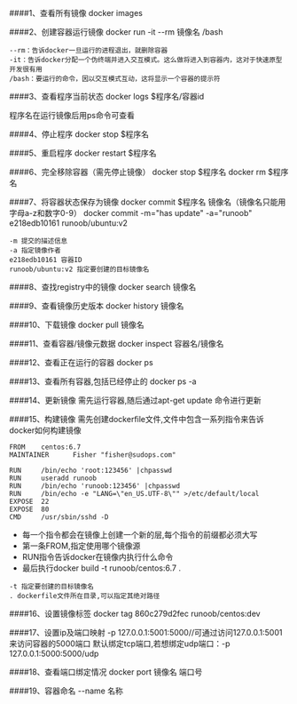 ####1、查看所有镜像
docker images

####2、创建容器运行镜像
docker run -it --rm 镜像名 /bash
```
--rm：告诉docker一旦运行的进程退出，就删除容器
-it：告诉docker分配一个伪终端并进入交互模式。这么做将进入到容器内，这对于快速原型开发很有用
/bash：要运行的命令，因以交互模式互动，这将显示一个容器的提示符
```

####3、查看程序当前状态
docker logs $程序名/容器id

程序名在运行镜像后用ps命令可查看

####4、停止程序
docker stop $程序名

####5、重启程序
docker restart $程序名

####6、完全移除容器（需先停止镜像）
docker stop $程序名 docker rm $程序名

####7、将容器状态保存为镜像
docker commit $程序名 镜像名（镜像名只能用字母a-z和数字0-9）
docker commit -m="has update" -a="runoob" e218edb10161 runoob/ubuntu:v2
```
-m 提交的描述信息
-a 指定镜像作者
e218edb10161 容器ID
runoob/ubuntu:v2 指定要创建的目标镜像名
```

####8、查找registry中的镜像
docker search 镜像名

####9、查看镜像历史版本
docker history 镜像名

####10、下载镜像
docker pull 镜像名

####11、查看容器/镜像元数据
docker inspect 容器名/镜像名

####12、查看正在运行的容器
docker ps

####13、查看所有容器,包括已经停止的
docker ps -a

####14、更新镜像
需先运行容器,随后通过apt-get update 命令进行更新

####15、构建镜像
需先创建dockerfile文件,文件中包含一系列指令来告诉docker如何构建镜像
```
FROM    centos:6.7
MAINTAINER      Fisher "fisher@sudops.com"

RUN     /bin/echo 'root:123456' |chpasswd
RUN     useradd runoob
RUN     /bin/echo 'runoob:123456' |chpasswd
RUN     /bin/echo -e "LANG=\"en_US.UTF-8\"" >/etc/default/local
EXPOSE  22
EXPOSE  80
CMD     /usr/sbin/sshd -D
```
* 每一个指令都会在镜像上创建一个新的层,每个指令的前缀都必须大写
* 第一条FROM,指定使用哪个镜像源
* RUN指令告诉docker在镜像内执行什么命令
* 最后执行docker build -t runoob/centos:6.7 .
```
-t 指定要创建的目标镜像名
. dockerfile文件所在目录,可以指定其绝对路径
```

####16、设置镜像标签
docker tag 860c279d2fec runoob/centos:dev

####17、设置ip及端口映射
-p 127.0.0.1:5001:5000//可通过访问127.0.0.1:5001来访问容器的5000端口
默认绑定tcp端口,若想绑定udp端口：-p 127.0.0.1:5000:5000/udp

####18、查看端口绑定情况
docker port 镜像名 端口号

####19、容器命名
--name 名称